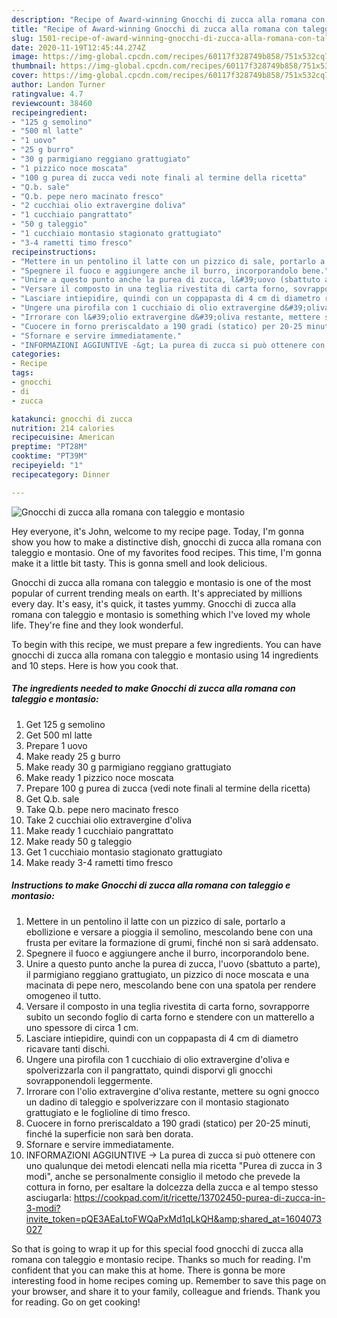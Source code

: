 ```yaml
---
description: "Recipe of Award-winning Gnocchi di zucca alla romana con taleggio e montasio"
title: "Recipe of Award-winning Gnocchi di zucca alla romana con taleggio e montasio"
slug: 1501-recipe-of-award-winning-gnocchi-di-zucca-alla-romana-con-taleggio-e-montasio
date: 2020-11-19T12:45:44.274Z
image: https://img-global.cpcdn.com/recipes/60117f328749b858/751x532cq70/gnocchi-di-zucca-alla-romana-con-taleggio-e-montasio-recipe-main-photo.jpg
thumbnail: https://img-global.cpcdn.com/recipes/60117f328749b858/751x532cq70/gnocchi-di-zucca-alla-romana-con-taleggio-e-montasio-recipe-main-photo.jpg
cover: https://img-global.cpcdn.com/recipes/60117f328749b858/751x532cq70/gnocchi-di-zucca-alla-romana-con-taleggio-e-montasio-recipe-main-photo.jpg
author: Landon Turner
ratingvalue: 4.7
reviewcount: 38460
recipeingredient:
- "125 g semolino"
- "500 ml latte"
- "1 uovo"
- "25 g burro"
- "30 g parmigiano reggiano grattugiato"
- "1 pizzico noce moscata"
- "100 g purea di zucca vedi note finali al termine della ricetta"
- "Q.b. sale"
- "Q.b. pepe nero macinato fresco"
- "2 cucchiai olio extravergine doliva"
- "1 cucchiaio pangrattato"
- "50 g taleggio"
- "1 cucchiaio montasio stagionato grattugiato"
- "3-4 rametti timo fresco"
recipeinstructions:
- "Mettere in un pentolino il latte con un pizzico di sale, portarlo a ebollizione e versare a pioggia il semolino, mescolando bene con una frusta per evitare la formazione di grumi, finché non si sarà addensato."
- "Spegnere il fuoco e aggiungere anche il burro, incorporandolo bene."
- "Unire a questo punto anche la purea di zucca, l&#39;uovo (sbattuto a parte), il parmigiano reggiano grattugiato, un pizzico di noce moscata e una macinata di pepe nero, mescolando bene con una spatola per rendere omogeneo il tutto."
- "Versare il composto in una teglia rivestita di carta forno, sovrapporre subito un secondo foglio di carta forno e stendere con un matterello a uno spessore di circa 1 cm."
- "Lasciare intiepidire, quindi con un coppapasta di 4 cm di diametro ricavare tanti dischi."
- "Ungere una pirofila con 1 cucchiaio di olio extravergine d&#39;oliva e spolverizzarla con il pangrattato, quindi disporvi gli gnocchi sovrapponendoli leggermente."
- "Irrorare con l&#39;olio extravergine d&#39;oliva restante, mettere su ogni gnocco un dadino di taleggio e spolverizzare con il montasio stagionato grattugiato e le foglioline di timo fresco."
- "Cuocere in forno preriscaldato a 190 gradi (statico) per 20-25 minuti, finché la superficie non sarà ben dorata."
- "Sfornare e servire immediatamente."
- "INFORMAZIONI AGGIUNTIVE -&gt; La purea di zucca si può ottenere con uno qualunque dei metodi elencati nella mia ricetta &#34;Purea di zucca in 3 modi&#34;, anche se personalmente consiglio il metodo che prevede la cottura in forno, per esaltare la dolcezza della zucca e al tempo stesso asciugarla: https://cookpad.com/it/ricette/13702450-purea-di-zucca-in-3-modi?invite_token=pQE3AEaLtoFWQaPxMd1qLkQH&amp;shared_at=1604073027"
categories:
- Recipe
tags:
- gnocchi
- di
- zucca

katakunci: gnocchi di zucca 
nutrition: 214 calories
recipecuisine: American
preptime: "PT28M"
cooktime: "PT39M"
recipeyield: "1"
recipecategory: Dinner

---
```



![Gnocchi di zucca alla romana con taleggio e montasio](https://img-global.cpcdn.com/recipes/60117f328749b858/751x532cq70/gnocchi-di-zucca-alla-romana-con-taleggio-e-montasio-recipe-main-photo.jpg)

Hey everyone, it's John, welcome to my recipe page. Today, I'm gonna show you how to make a distinctive dish, gnocchi di zucca alla romana con taleggio e montasio. One of my favorites food recipes. This time, I'm gonna make it a little bit tasty. This is gonna smell and look delicious.



Gnocchi di zucca alla romana con taleggio e montasio is one of the most popular of current trending meals on earth. It's appreciated by millions every day. It's easy, it's quick, it tastes yummy. Gnocchi di zucca alla romana con taleggio e montasio is something which I've loved my whole life. They're fine and they look wonderful.


To begin with this recipe, we must prepare a few ingredients. You can have gnocchi di zucca alla romana con taleggio e montasio using 14 ingredients and 10 steps. Here is how you cook that.

<!--inarticleads1-->

##### The ingredients needed to make Gnocchi di zucca alla romana con taleggio e montasio:

1. Get 125 g semolino
1. Get 500 ml latte
1. Prepare 1 uovo
1. Make ready 25 g burro
1. Make ready 30 g parmigiano reggiano grattugiato
1. Make ready 1 pizzico noce moscata
1. Prepare 100 g purea di zucca (vedi note finali al termine della ricetta)
1. Get Q.b. sale
1. Take Q.b. pepe nero macinato fresco
1. Take 2 cucchiai olio extravergine d&#39;oliva
1. Make ready 1 cucchiaio pangrattato
1. Make ready 50 g taleggio
1. Get 1 cucchiaio montasio stagionato grattugiato
1. Make ready 3-4 rametti timo fresco




<!--inarticleads2-->

##### Instructions to make Gnocchi di zucca alla romana con taleggio e montasio:

1. Mettere in un pentolino il latte con un pizzico di sale, portarlo a ebollizione e versare a pioggia il semolino, mescolando bene con una frusta per evitare la formazione di grumi, finché non si sarà addensato.
1. Spegnere il fuoco e aggiungere anche il burro, incorporandolo bene.
1. Unire a questo punto anche la purea di zucca, l&#39;uovo (sbattuto a parte), il parmigiano reggiano grattugiato, un pizzico di noce moscata e una macinata di pepe nero, mescolando bene con una spatola per rendere omogeneo il tutto.
1. Versare il composto in una teglia rivestita di carta forno, sovrapporre subito un secondo foglio di carta forno e stendere con un matterello a uno spessore di circa 1 cm.
1. Lasciare intiepidire, quindi con un coppapasta di 4 cm di diametro ricavare tanti dischi.
1. Ungere una pirofila con 1 cucchiaio di olio extravergine d&#39;oliva e spolverizzarla con il pangrattato, quindi disporvi gli gnocchi sovrapponendoli leggermente.
1. Irrorare con l&#39;olio extravergine d&#39;oliva restante, mettere su ogni gnocco un dadino di taleggio e spolverizzare con il montasio stagionato grattugiato e le foglioline di timo fresco.
1. Cuocere in forno preriscaldato a 190 gradi (statico) per 20-25 minuti, finché la superficie non sarà ben dorata.
1. Sfornare e servire immediatamente.
1. INFORMAZIONI AGGIUNTIVE -&gt; La purea di zucca si può ottenere con uno qualunque dei metodi elencati nella mia ricetta &#34;Purea di zucca in 3 modi&#34;, anche se personalmente consiglio il metodo che prevede la cottura in forno, per esaltare la dolcezza della zucca e al tempo stesso asciugarla: https://cookpad.com/it/ricette/13702450-purea-di-zucca-in-3-modi?invite_token=pQE3AEaLtoFWQaPxMd1qLkQH&amp;shared_at=1604073027




So that is going to wrap it up for this special food gnocchi di zucca alla romana con taleggio e montasio recipe. Thanks so much for reading. I'm confident that you can make this at home. There is gonna be more interesting food in home recipes coming up. Remember to save this page on your browser, and share it to your family, colleague and friends. Thank you for reading. Go on get cooking!
